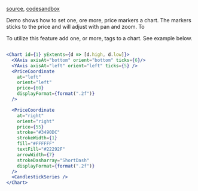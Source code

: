 [source](https://github.com/backenddevplus/react-stockcharts/blob/master/docs/lib/charts/CandleStickChartWithPriceMarkers.js), [codesandbox](https://codesandbox.io/s/github/backenddevplus/react-stockcharts-examples2/tree/master/examples/CandleStickChartWithPriceMarkers)


Demo shows how to set one, ore more, price markers a chart. The markers sticks to the price and will adjust with pan and zoom. To

To utilize this feature add one, or more, <PriceCoordinate> tags to a chart. See example below.

```jsx

<Chart id={1} yExtents={d => [d.high, d.low]}>
  <XAxis axisAt="bottom" orient="bottom" ticks={6}/>
  <YAxis axisAt="left" orient="left" ticks={5} />
  <PriceCoordinate
    at="left"
    orient="left"
    price={60}
    displayFormat={format(".2f")}
  />

  <PriceCoordinate
    at="right"
    orient="right"
    price={55}
    stroke="#3490DC"
    strokeWidth={1}
    fill="#FFFFFF"
    textFill="#22292F"
    arrowWidth={7}
    strokeDasharray="ShortDash"
    displayFormat={format(".2f")}
  />
  <CandlestickSeries />
</Chart>

```
